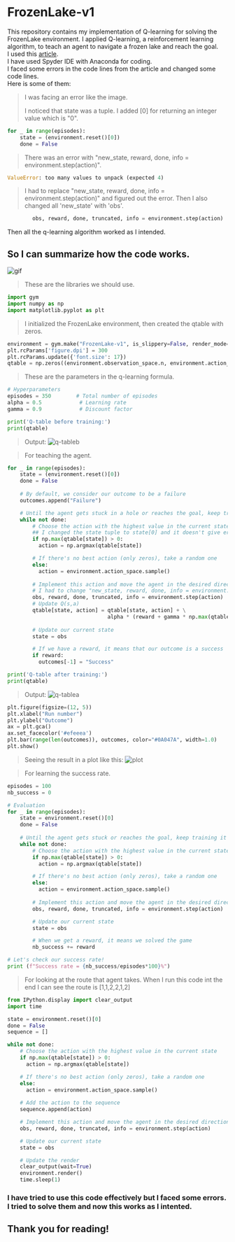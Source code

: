# FrozenLake-v1
This repository contains my implementation of Q-learning for solving the FrozenLake environment. I applied Q-learning, a reinforcement learning algorithm, to teach an agent to navigate a frozen lake and reach the goal. <br>
I used this [article](https://towardsdatascience.com/q-learning-for-beginners-2837b777741).<br>
I have used Spyder IDE with Anaconda for coding. <br>
I faced some errors in the code lines from the article and changed some code lines. <br>
Here is some of them:
> I was facing an error like the image.
> 
> I noticed that state was a tuple.
> I added [0] for returning an integer value which is "0".
```python
for _ in range(episodes):
    state = (environment.reset()[0])
    done = False
```

> There was an error with "new_state, reward, done, info = environment.step(action)".
```python
ValueError: too many values to unpack (expected 4)
```
> I had to replace "new_state, reward, done, info = environment.step(action)" and figured out the error. Then I also changed all 'new_state' with 'obs'.
```python
        obs, reward, done, truncated, info = environment.step(action)
```
Then all the q-learning algorithm worked as I intended. <br>
## So I can summarize how the code works.<br>
![gif](/frozen_lake_v1/img/frozen_lake.gif)

> These are the libraries we should use.
```python
import gym
import numpy as np
import matplotlib.pyplot as plt
```

> I initialized the FrozenLake environment, then created the qtable with zeros.
```python
environment = gym.make("FrozenLake-v1", is_slippery=False, render_mode='human')
plt.rcParams['figure.dpi'] = 300
plt.rcParams.update({'font.size': 17})
qtable = np.zeros((environment.observation_space.n, environment.action_space.n))
```

> These are the parameters in the q-learning formula.
```python
# Hyperparameters
episodes = 350        # Total number of episodes
alpha = 0.5            # Learning rate
gamma = 0.9            # Discount factor
```

```python
print('Q-table before training:')
print(qtable)
```
> Output: ![q-tableb](/frozen_lake_v1/img/qtable-before.png)

> For teaching the agent.
```python
for _ in range(episodes):
    state = (environment.reset()[0])
    done = False
    
    # By default, we consider our outcome to be a failure
    outcomes.append("Failure")

    # Until the agent gets stuck in a hole or reaches the goal, keep training it
    while not done:
        # Choose the action with the highest value in the current state
        ## I changed the state tuple to state[0] and it doesn't give errors for now.
        if np.max(qtable[state]) > 0:
          action = np.argmax(qtable[state])

        # If there's no best action (only zeros), take a random one
        else:
          action = environment.action_space.sample()
             
        # Implement this action and move the agent in the desired direction
        # I had to change "new_state, reward, done, info = environment.step(action)" and figured out the error
        obs, reward, done, truncated, info = environment.step(action)
        # Update Q(s,a)
        qtable[state, action] = qtable[state, action] + \
                                alpha * (reward + gamma * np.max(qtable[obs]) - qtable[state, action])
        
        # Update our current state
        state = obs

        # If we have a reward, it means that our outcome is a success
        if reward:
          outcomes[-1] = "Success"
```

```python
print('Q-table after training:')
print(qtable)
```
> Output: ![q-tablea](/frozen_lake_v1/img/qtable-after.png)

```python
plt.figure(figsize=(12, 5))
plt.xlabel("Run number")
plt.ylabel("Outcome")
ax = plt.gca()
ax.set_facecolor('#efeeea')
plt.bar(range(len(outcomes)), outcomes, color="#0A047A", width=1.0)
plt.show()
```
> Seeing the result in a plot like this: ![plot](/frozen_lake_v1/img/plot.png)

> For learning the success rate.
```python
episodes = 100
nb_success = 0

# Evaluation
for _ in range(episodes):
    state = environment.reset()[0]
    done = False
    
    # Until the agent gets stuck or reaches the goal, keep training it
    while not done:
        # Choose the action with the highest value in the current state
        if np.max(qtable[state]) > 0:
          action = np.argmax(qtable[state])

        # If there's no best action (only zeros), take a random one
        else:
          action = environment.action_space.sample()
             
        # Implement this action and move the agent in the desired direction
        obs, reward, done, truncated, info = environment.step(action)

        # Update our current state
        state = obs

        # When we get a reward, it means we solved the game
        nb_success += reward

# Let's check our success rate!
print (f"Success rate = {nb_success/episodes*100}%")
```

>For looking at the route that agent takes. When I run this code int the end I can see the route is [1,1,2,2,1,2]
```python
from IPython.display import clear_output
import time 

state = environment.reset()[0]
done = False
sequence = []

while not done:
    # Choose the action with the highest value in the current state
    if np.max(qtable[state]) > 0:
      action = np.argmax(qtable[state])

    # If there's no best action (only zeros), take a random one
    else:
      action = environment.action_space.sample()
    
    # Add the action to the sequence
    sequence.append(action)

    # Implement this action and move the agent in the desired direction
    obs, reward, done, truncated, info = environment.step(action)

    # Update our current state
    state = obs

    # Update the render
    clear_output(wait=True)
    environment.render()
    time.sleep(1)
```

### I have tried to use this code effectively but I faced some errors. I tried to solve them and now this works as I intented. <br>
## Thank you for reading!
